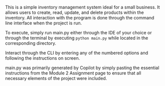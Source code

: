 This is a simple inventory management system ideal for a small business.
It allows users to create, read, update, and delete products within the inventory.
All interaction with the program is done through the command line interface when the project is run.

To execute, simply run main.py either through the IDE of your choice or through the terminal by executing `python main.py` while located in the corresponding directory.

Interact through the CLI by entering any of the numbered options and following the instructions on screen.

main.py was primarily generated by Copilot by simply pasting the essential instructions from the Module 2 Assignment page to ensure that all necessary elements of the project were included.